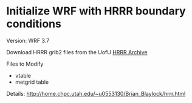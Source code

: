 # Initialize WRF with HRRR boundary conditions
Version: WRF 3.7

Download HRRR grib2 files from the UofU [HRRR Archive](http://home.chpc.utah.edu/~u0553130/Brian_Blaylock/hrrr_FAQ.html)

Files to Modify
- vtable
- metgrid table

Details: http://home.chpc.utah.edu/~u0553130/Brian_Blaylock/hrrr.html



